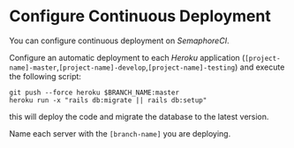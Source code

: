 # Configure Continuous Deployment

You can configure continuous deployment on *SemaphoreCI*.

Configure an automatic deployment to each *Heroku* application (`[project-name]-master`,`[project-name]-develop`,`[project-name]-testing`)
and execute the following script:

```shell
git push --force heroku $BRANCH_NAME:master
heroku run -x "rails db:migrate || rails db:setup"
```

this will deploy the code and migrate the database to the latest version.

Name each server with the `[branch-name]` you are deploying.
